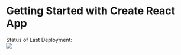 # Getting Started with Create React App

Status of Last Deployment:<br>
<img src="https://img.shields.io/appveyor/build/olenashevchuk/chat?label=last%20build"><br>

